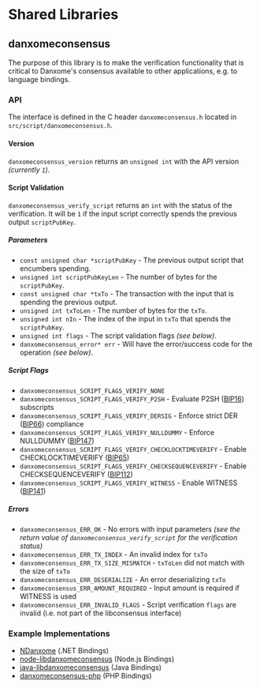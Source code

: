 Shared Libraries
================

## danxomeconsensus

The purpose of this library is to make the verification functionality that is critical to Danxome's consensus available to other applications, e.g. to language bindings.

### API

The interface is defined in the C header `danxomeconsensus.h` located in `src/script/danxomeconsensus.h`.

#### Version

`danxomeconsensus_version` returns an `unsigned int` with the API version *(currently `1`)*.

#### Script Validation

`danxomeconsensus_verify_script` returns an `int` with the status of the verification. It will be `1` if the input script correctly spends the previous output `scriptPubKey`.

##### Parameters
- `const unsigned char *scriptPubKey` - The previous output script that encumbers spending.
- `unsigned int scriptPubKeyLen` - The number of bytes for the `scriptPubKey`.
- `const unsigned char *txTo` - The transaction with the input that is spending the previous output.
- `unsigned int txToLen` - The number of bytes for the `txTo`.
- `unsigned int nIn` - The index of the input in `txTo` that spends the `scriptPubKey`.
- `unsigned int flags` - The script validation flags *(see below)*.
- `danxomeconsensus_error* err` - Will have the error/success code for the operation *(see below)*.

##### Script Flags
- `danxomeconsensus_SCRIPT_FLAGS_VERIFY_NONE`
- `danxomeconsensus_SCRIPT_FLAGS_VERIFY_P2SH` - Evaluate P2SH ([BIP16](https://github.com/danxome/bips/blob/master/bip-0016.mediawiki)) subscripts
- `danxomeconsensus_SCRIPT_FLAGS_VERIFY_DERSIG` - Enforce strict DER ([BIP66](https://github.com/danxome/bips/blob/master/bip-0066.mediawiki)) compliance
- `danxomeconsensus_SCRIPT_FLAGS_VERIFY_NULLDUMMY` - Enforce NULLDUMMY ([BIP147](https://github.com/danxome/bips/blob/master/bip-0147.mediawiki))
- `danxomeconsensus_SCRIPT_FLAGS_VERIFY_CHECKLOCKTIMEVERIFY` - Enable CHECKLOCKTIMEVERIFY ([BIP65](https://github.com/danxome/bips/blob/master/bip-0065.mediawiki))
- `danxomeconsensus_SCRIPT_FLAGS_VERIFY_CHECKSEQUENCEVERIFY` - Enable CHECKSEQUENCEVERIFY ([BIP112](https://github.com/danxome/bips/blob/master/bip-0112.mediawiki))
- `danxomeconsensus_SCRIPT_FLAGS_VERIFY_WITNESS` - Enable WITNESS ([BIP141](https://github.com/danxome/bips/blob/master/bip-0141.mediawiki))

##### Errors
- `danxomeconsensus_ERR_OK` - No errors with input parameters *(see the return value of `danxomeconsensus_verify_script` for the verification status)*
- `danxomeconsensus_ERR_TX_INDEX` - An invalid index for `txTo`
- `danxomeconsensus_ERR_TX_SIZE_MISMATCH` - `txToLen` did not match with the size of `txTo`
- `danxomeconsensus_ERR_DESERIALIZE` - An error deserializing `txTo`
- `danxomeconsensus_ERR_AMOUNT_REQUIRED` - Input amount is required if WITNESS is used
- `danxomeconsensus_ERR_INVALID_FLAGS` - Script verification `flags` are invalid (i.e. not part of the libconsensus interface)

### Example Implementations
- [NDanxome](https://github.com/MetacoSA/NDanxome/blob/5e1055cd7c4186dee4227c344af8892aea54faec/NDanxome/Script.cs#L979-#L1031) (.NET Bindings)
- [node-libdanxomeconsensus](https://github.com/bitpay/node-libdanxomeconsensus) (Node.js Bindings)
- [java-libdanxomeconsensus](https://github.com/dexX7/java-libdanxomeconsensus) (Java Bindings)
- [danxomeconsensus-php](https://github.com/Bit-Wasp/danxomeconsensus-php) (PHP Bindings)
